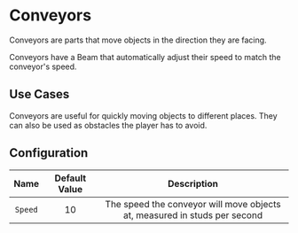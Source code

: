 # Conveyors

Conveyors are parts that move objects in the direction they are facing.

Conveyors have a Beam that automatically adjust their speed to match the conveyor's speed.

## Use Cases

Conveyors are useful for quickly moving objects to different places. They can also be used as obstacles the player has to avoid.

## Configuration

| Name | Default Value | Description
|:-----:|:-----:|:-----:
| `Speed` | 10 | The speed the conveyor will move objects at, measured in studs per second
